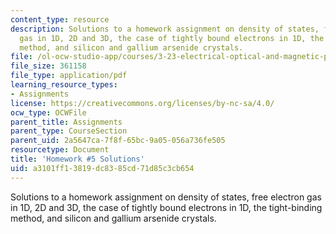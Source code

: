 ```yaml
---
content_type: resource
description: Solutions to a homework assignment on density of states, free electron
  gas in 1D, 2D and 3D, the case of tightly bound electrons in 1D, the tight-binding
  method, and silicon and gallium arsenide crystals.
file: /ol-ocw-studio-app/courses/3-23-electrical-optical-and-magnetic-properties-of-materials-fall-2007/a3101ff13819dc8385cd71d85c3cb654_sol5.pdf
file_size: 361158
file_type: application/pdf
learning_resource_types:
- Assignments
license: https://creativecommons.org/licenses/by-nc-sa/4.0/
ocw_type: OCWFile
parent_title: Assignments
parent_type: CourseSection
parent_uid: 2a5647ca-7f8f-65bc-9a05-056a736fe505
resourcetype: Document
title: 'Homework #5 Solutions'
uid: a3101ff1-3819-dc83-85cd-71d85c3cb654
---
```

Solutions to a homework assignment on density of states, free electron gas in 1D, 2D and 3D, the case of tightly bound electrons in 1D, the tight-binding method, and silicon and gallium arsenide crystals.